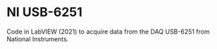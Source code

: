 # NI USB-6251

Code in LabVIEW (2021) to acquire data from the DAQ USB-6251 from National Instruments.
